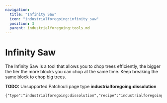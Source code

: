 ```yaml
---
navigation:
  title: "Infinity Saw"
  icon: "industrialforegoing:infinity_saw"
  position: 3
  parent: industrialforegoing:tools.md
---
```


# Infinity Saw

The Infinity Saw is a tool that allows you to chop trees efficiently, the bigger the tier the more blocks you can chop at the same time. Keep breaking the same block to chop big trees.

**TODO:** Unsupported Patchouli page type **industrialforegoing:dissolution**

```
{"type":"industrialforegoing:dissolution","recipe":"industrialforegoing:dissolution_chamber/infinity_saw"}
```

